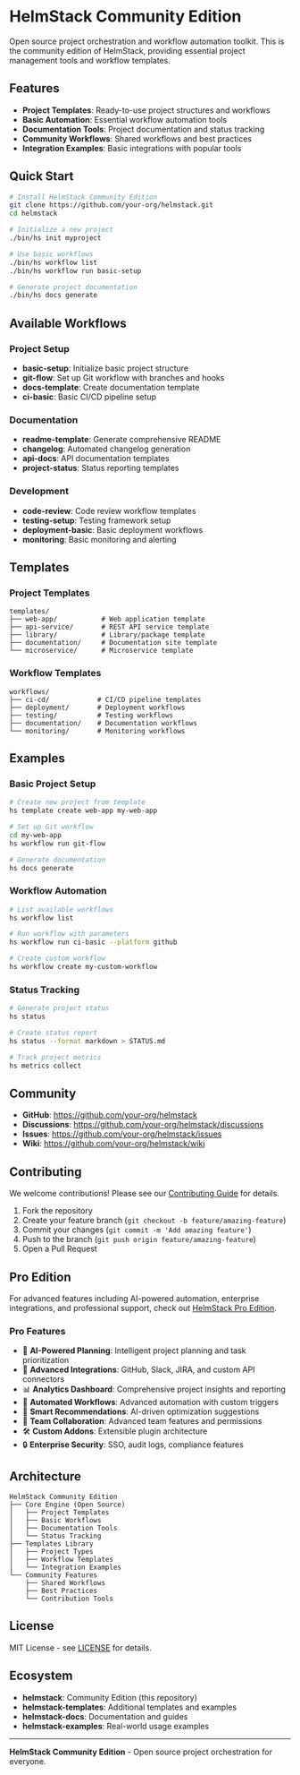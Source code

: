 # HelmStack Community Edition

Open source project orchestration and workflow automation toolkit. This is the community edition of HelmStack, providing essential project management tools and workflow templates.

## Features

- **Project Templates**: Ready-to-use project structures and workflows
- **Basic Automation**: Essential workflow automation tools
- **Documentation Tools**: Project documentation and status tracking
- **Community Workflows**: Shared workflows and best practices
- **Integration Examples**: Basic integrations with popular tools

## Quick Start

```bash
# Install HelmStack Community Edition
git clone https://github.com/your-org/helmstack.git
cd helmstack

# Initialize a new project
./bin/hs init myproject

# Use basic workflows
./bin/hs workflow list
./bin/hs workflow run basic-setup

# Generate project documentation
./bin/hs docs generate
```

## Available Workflows

### Project Setup
- **basic-setup**: Initialize basic project structure
- **git-flow**: Set up Git workflow with branches and hooks
- **docs-template**: Create documentation template
- **ci-basic**: Basic CI/CD pipeline setup

### Documentation
- **readme-template**: Generate comprehensive README
- **changelog**: Automated changelog generation
- **api-docs**: API documentation templates
- **project-status**: Status reporting templates

### Development
- **code-review**: Code review workflow templates
- **testing-setup**: Testing framework setup
- **deployment-basic**: Basic deployment workflows
- **monitoring**: Basic monitoring and alerting

## Templates

### Project Templates
```
templates/
├── web-app/           # Web application template
├── api-service/       # REST API service template
├── library/           # Library/package template
├── documentation/     # Documentation site template
└── microservice/      # Microservice template
```

### Workflow Templates
```
workflows/
├── ci-cd/            # CI/CD pipeline templates
├── deployment/       # Deployment workflows
├── testing/          # Testing workflows
├── documentation/    # Documentation workflows
└── monitoring/       # Monitoring workflows
```

## Examples

### Basic Project Setup
```bash
# Create new project from template
hs template create web-app my-web-app

# Set up Git workflow
cd my-web-app
hs workflow run git-flow

# Generate documentation
hs docs generate
```

### Workflow Automation
```bash
# List available workflows
hs workflow list

# Run workflow with parameters
hs workflow run ci-basic --platform github

# Create custom workflow
hs workflow create my-custom-workflow
```

### Status Tracking
```bash
# Generate project status
hs status

# Create status report
hs status --format markdown > STATUS.md

# Track project metrics
hs metrics collect
```

## Community

- **GitHub**: https://github.com/your-org/helmstack
- **Discussions**: https://github.com/your-org/helmstack/discussions
- **Issues**: https://github.com/your-org/helmstack/issues
- **Wiki**: https://github.com/your-org/helmstack/wiki

## Contributing

We welcome contributions! Please see our [Contributing Guide](CONTRIBUTING.md) for details.

1. Fork the repository
2. Create your feature branch (`git checkout -b feature/amazing-feature`)
3. Commit your changes (`git commit -m 'Add amazing feature'`)
4. Push to the branch (`git push origin feature/amazing-feature`)
5. Open a Pull Request

## Pro Edition

For advanced features including AI-powered automation, enterprise integrations, and professional support, check out [HelmStack Pro Edition](https://helmstack.dev/pro).

### Pro Features
- 🤖 **AI-Powered Planning**: Intelligent project planning and task prioritization
- 🔗 **Advanced Integrations**: GitHub, Slack, JIRA, and custom API connectors
- 📊 **Analytics Dashboard**: Comprehensive project insights and reporting
- 🚀 **Automated Workflows**: Advanced automation with custom triggers
- 🎯 **Smart Recommendations**: AI-driven optimization suggestions
- 👥 **Team Collaboration**: Advanced team features and permissions
- 🛠️ **Custom Addons**: Extensible plugin architecture
- 🔒 **Enterprise Security**: SSO, audit logs, compliance features

## Architecture

```
HelmStack Community Edition
├── Core Engine (Open Source)
│   ├── Project Templates
│   ├── Basic Workflows
│   ├── Documentation Tools
│   └── Status Tracking
├── Templates Library
│   ├── Project Types
│   ├── Workflow Templates
│   └── Integration Examples
└── Community Features
    ├── Shared Workflows
    ├── Best Practices
    └── Contribution Tools
```

## License

MIT License - see [LICENSE](LICENSE) for details.

## Ecosystem

- **helmstack**: Community Edition (this repository)
- **helmstack-templates**: Additional templates and examples
- **helmstack-docs**: Documentation and guides
- **helmstack-examples**: Real-world usage examples

---

**HelmStack Community Edition** - Open source project orchestration for everyone.